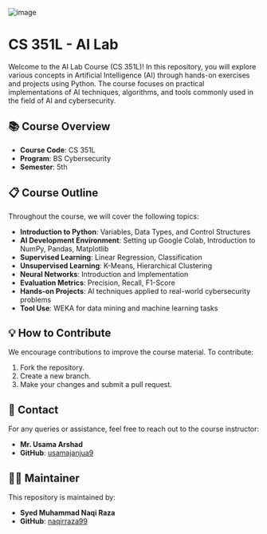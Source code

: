 ![image](https://github.com/user-attachments/assets/a1af70e0-bc84-45c8-99be-0ca717981f92)



# CS 351L - AI Lab

Welcome to the AI Lab Course (CS 351L)! In this repository, you will explore various concepts in Artificial Intelligence (AI) through hands-on exercises and projects using Python. The course focuses on practical implementations of AI techniques, algorithms, and tools commonly used in the field of AI and cybersecurity.

## 📚 Course Overview
- **Course Code**: CS 351L
- **Program**: BS Cybersecurity
- **Semester**: 5th

## 📋 Course Outline
Throughout the course, we will cover the following topics:

- **Introduction to Python**: Variables, Data Types, and Control Structures
- **AI Development Environment**: Setting up Google Colab, Introduction to NumPy, Pandas, Matplotlib
- **Supervised Learning**: Linear Regression, Classification
- **Unsupervised Learning**: K-Means, Hierarchical Clustering
- **Neural Networks**: Introduction and Implementation
- **Evaluation Metrics**: Precision, Recall, F1-Score
- **Hands-on Projects**: AI techniques applied to real-world cybersecurity problems
- **Tool Use**: WEKA for data mining and machine learning tasks

## 💡 How to Contribute
We encourage contributions to improve the course material. To contribute:

1. Fork the repository.
2. Create a new branch.
3. Make your changes and submit a pull request.

## 📧 Contact
For any queries or assistance, feel free to reach out to the course instructor:

- **Mr. Usama Arshad**
- **GitHub**: [usamajanjua9](https://github.com/usamajanjua9)

## 🙋‍♂️ Maintainer
This repository is maintained by:

- **Syed Muhammad Naqi Raza**
- **GitHub**: [naqirraza99](https://github.com/naqirraza99)
